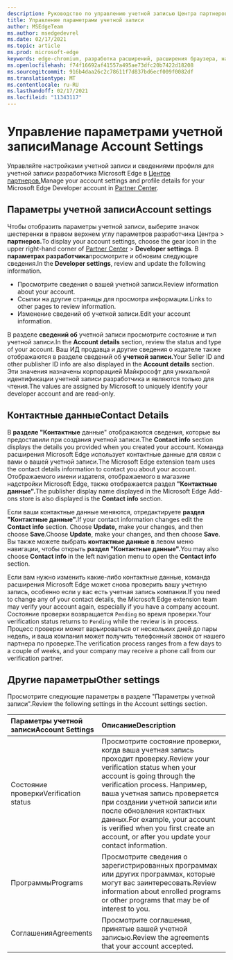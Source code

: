 ```yaml
---
description: Руководство по управлению учетной записью Центра партнеров Microsoft Edge
title: Управление параметрами учетной записи
author: MSEdgeTeam
ms.author: msedgedevrel
ms.date: 02/17/2021
ms.topic: article
ms.prod: microsoft-edge
keywords: edge-chromium, разработка расширений, расширения браузера, надстройки, Центр партнеров, разработчик
ms.openlocfilehash: f74f16692af41557a495ae73dfc20b7422d18208
ms.sourcegitcommit: 916b4daa26c2c78611f7d837bd6ecf009f0082df
ms.translationtype: MT
ms.contentlocale: ru-RU
ms.lasthandoff: 02/17/2021
ms.locfileid: "11343117"
---
```

# <span data-ttu-id="d533c-104">Управление параметрами учетной записи</span><span class="sxs-lookup"><span data-stu-id="d533c-104">Manage Account Settings</span></span>  

<span data-ttu-id="d533c-105">Управляйте настройками учетной записи и сведениями профиля для учетной записи разработчика Microsoft Edge в [Центре партнеров.][MicrosoftPartnerCenter]</span><span class="sxs-lookup"><span data-stu-id="d533c-105">Manage your account settings and profile details for your Microsoft Edge Developer account in [Partner Center][MicrosoftPartnerCenter].</span></span>  

## <span data-ttu-id="d533c-106">Параметры учетной записи</span><span class="sxs-lookup"><span data-stu-id="d533c-106">Account settings</span></span>  

<span data-ttu-id="d533c-107">Чтобы отобразить параметры учетной записи, выберите [][MicrosoftPartnerCenter]значок шестеренки в правом верхнем углу параметров разработчика Центра  >  **партнеров.**</span><span class="sxs-lookup"><span data-stu-id="d533c-107">To display your account settings, choose the gear icon in the upper right-hand corner of [Partner Center][MicrosoftPartnerCenter] > **Developer settings**.</span></span>  <span data-ttu-id="d533c-108">В **параметрах разработчика**просмотрите и обновим следующие сведения.</span><span class="sxs-lookup"><span data-stu-id="d533c-108">In the **Developer settings**, review and update the following information.</span></span>  

*   <span data-ttu-id="d533c-109">Просмотрите сведения о вашей учетной записи.</span><span class="sxs-lookup"><span data-stu-id="d533c-109">Review information about your account.</span></span>  
*   <span data-ttu-id="d533c-110">Ссылки на другие страницы для просмотра информации.</span><span class="sxs-lookup"><span data-stu-id="d533c-110">Links to other pages to review information.</span></span>  
*   <span data-ttu-id="d533c-111">Изменение сведений об учетной записи.</span><span class="sxs-lookup"><span data-stu-id="d533c-111">Edit your account information.</span></span>  
    
<span data-ttu-id="d533c-112">В разделе **сведений об** учетной записи просмотрите состояние и тип учетной записи.</span><span class="sxs-lookup"><span data-stu-id="d533c-112">In the **Account details** section, review the status and type of your account.</span></span>  <span data-ttu-id="d533c-113">Ваш ИД продавца и другие сведения о издателе также отображаются в разделе сведений об **учетной записи.**</span><span class="sxs-lookup"><span data-stu-id="d533c-113">Your Seller ID and other publisher ID info are also displayed in the **Account details** section.</span></span>  <span data-ttu-id="d533c-114">Эти значения назначены корпорацией Майкрософт для уникальной идентификации учетной записи разработчика и являются только для чтения.</span><span class="sxs-lookup"><span data-stu-id="d533c-114">The values are assigned by Microsoft to uniquely identify your developer account and are read-only.</span></span>  

## <span data-ttu-id="d533c-115">Контактные данные</span><span class="sxs-lookup"><span data-stu-id="d533c-115">Contact Details</span></span>  

<span data-ttu-id="d533c-116">В **разделе "Контактные** данные" отображаются сведения, которые вы предоставили при создания учетной записи.</span><span class="sxs-lookup"><span data-stu-id="d533c-116">The **Contact info** section displays the details you provided when you created your account.</span></span>  <span data-ttu-id="d533c-117">Команда расширения Microsoft Edge использует контактные данные для связи с вами о вашей учетной записи.</span><span class="sxs-lookup"><span data-stu-id="d533c-117">The Microsoft Edge extension team uses the contact details information to contact you about your account.</span></span>  <span data-ttu-id="d533c-118">Отображаемого имени издателя, отображаемого в магазине надстройки Microsoft Edge, также отображается раздел **"Контактные данные".**</span><span class="sxs-lookup"><span data-stu-id="d533c-118">The publisher display name displayed in the Microsoft Edge Add-ons store is also displayed is the **Contact info** section.</span></span>  
  
<span data-ttu-id="d533c-119">Если ваши контактные данные меняются, отредактируете **раздел "Контактные данные".**</span><span class="sxs-lookup"><span data-stu-id="d533c-119">If your contact information changes edit the **Contact info** section.</span></span>  <span data-ttu-id="d533c-120">Choose **Update,** make your changes, and then choose **Save**.</span><span class="sxs-lookup"><span data-stu-id="d533c-120">Choose **Update**, make your changes, and then choose **Save**.</span></span>  <span data-ttu-id="d533c-121">Вы также можете выбрать **контактные данные в** левом меню навигации, чтобы открыть **раздел "Контактные данные".**</span><span class="sxs-lookup"><span data-stu-id="d533c-121">You may also choose **Contact info** in the left navigation menu to open the **Contact info** section.</span></span>  

<span data-ttu-id="d533c-122">Если вам нужно изменить какие-либо контактные данные, команда расширения Microsoft Edge может снова проверить вашу учетную запись, особенно если у вас есть учетная запись компании.</span><span class="sxs-lookup"><span data-stu-id="d533c-122">If you need to change any of your contact details, the Microsoft Edge extension team may verify your account again, especially if you have a company account.</span></span>  <span data-ttu-id="d533c-123">Состояние проверки возвращается `Pending` во время проверки.</span><span class="sxs-lookup"><span data-stu-id="d533c-123">Your verification status returns to `Pending` while the review is in process.</span></span>  <span data-ttu-id="d533c-124">Процесс проверки может варьироваться от нескольких дней до пары недель, и ваша компания может получить телефонный звонок от нашего партнера по проверке.</span><span class="sxs-lookup"><span data-stu-id="d533c-124">The verification process ranges from a few days to a couple of weeks, and your company may receive a phone call from our verification partner.</span></span>  

## <span data-ttu-id="d533c-125">Другие параметры</span><span class="sxs-lookup"><span data-stu-id="d533c-125">Other settings</span></span>  

<span data-ttu-id="d533c-126">Просмотрите следующие параметры в разделе "Параметры учетной записи".</span><span class="sxs-lookup"><span data-stu-id="d533c-126">Review the following settings in the Account settings section.</span></span>  

| <span data-ttu-id="d533c-127">Параметры учетной записи</span><span class="sxs-lookup"><span data-stu-id="d533c-127">Account Settings</span></span> | <span data-ttu-id="d533c-128">Описание</span><span class="sxs-lookup"><span data-stu-id="d533c-128">Description</span></span> |  
|:--- |:--- |  
| <span data-ttu-id="d533c-129">Состояние проверки</span><span class="sxs-lookup"><span data-stu-id="d533c-129">Verification status</span></span> | <span data-ttu-id="d533c-130">Просмотрите состояние проверки, когда ваша учетная запись проходит проверку.</span><span class="sxs-lookup"><span data-stu-id="d533c-130">Review your verification status when your account is going through the verification process.</span></span>  <span data-ttu-id="d533c-131">Например, ваша учетная запись проверяется при создании учетной записи или после обновления контактных данных.</span><span class="sxs-lookup"><span data-stu-id="d533c-131">For example, your account is verified when you first create an account, or after you update your contact information.</span></span>  |  
| <span data-ttu-id="d533c-132">Программы</span><span class="sxs-lookup"><span data-stu-id="d533c-132">Programs</span></span> | <span data-ttu-id="d533c-133">Просмотрите сведения о зарегистрированных программах или других программах, которые могут вас заинтересовать.</span><span class="sxs-lookup"><span data-stu-id="d533c-133">Review information about enrolled programs or other programs that may be of interest to you.</span></span>  
| <span data-ttu-id="d533c-134">Соглашения</span><span class="sxs-lookup"><span data-stu-id="d533c-134">Agreements</span></span> | <span data-ttu-id="d533c-135">Просмотрите соглашения, принятые вашей учетной записью.</span><span class="sxs-lookup"><span data-stu-id="d533c-135">Review the agreements that your account accepted.</span></span>  |  

<!-- links -->  

[MicrosoftPartnerCenter]: https://partner.microsoft.com/dashboard/microsoftedge/public/login?ref=dd "Центр партнеров"  

